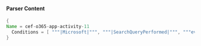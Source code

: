 #### Parser Content
```Java
{
Name = cef-o365-app-activity-11
  Conditions = [ """|Microsoft|""", """|SearchQueryPerformed|""", """eventId=""" ]
}
```